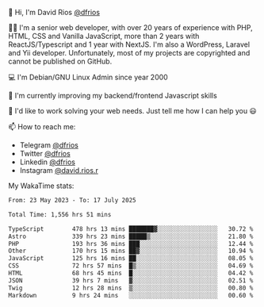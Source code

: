 👋 Hi, I'm David Rios [@dfrios](https://github.com/dfrios)

👨‍💻 I'm a senior web developer, with over 20 years of experience with PHP, HTML, CSS and Vanilla JavaScript, more than 2 years with ReactJS/Typescript and 1 year with NextJS. I'm also a WordPress, Laravel and Yii developer. Unfortunately, most of my projects are copyrighted and cannot be published on GitHub.

💻 I'm Debian/GNU Linux Admin since year 2000

🌱 I'm currently improving my backend/frontend Javascript skills

💞️ I'd like to work solving your web needs. Just tell me how I can help you 😃

📫 How to reach me:
* Telegram [@dfrios](https://t.me/dfrios)
* Twitter [@dfrios](https://twitter.com/dfrios)
* Linkedin [@dfrios](https://linkedin.com/in/dfrios)
* Instagram [@david.rios.r](https://instagram.com/david.rios.r)



My WakaTime stats:
<!--START_SECTION:waka-->

```txt
From: 23 May 2023 - To: 17 July 2025

Total Time: 1,556 hrs 51 mins

TypeScript        478 hrs 13 mins ███████▓░░░░░░░░░░░░░░░░░   30.72 %
Astro             339 hrs 23 mins █████▒░░░░░░░░░░░░░░░░░░░   21.80 %
PHP               193 hrs 36 mins ███░░░░░░░░░░░░░░░░░░░░░░   12.44 %
Other             170 hrs 15 mins ██▓░░░░░░░░░░░░░░░░░░░░░░   10.94 %
JavaScript        125 hrs 16 mins ██░░░░░░░░░░░░░░░░░░░░░░░   08.05 %
CSS               72 hrs 57 mins  █▒░░░░░░░░░░░░░░░░░░░░░░░   04.69 %
HTML              68 hrs 45 mins  █░░░░░░░░░░░░░░░░░░░░░░░░   04.42 %
JSON              39 hrs 7 mins   ▓░░░░░░░░░░░░░░░░░░░░░░░░   02.51 %
Twig              12 hrs 28 mins  ▒░░░░░░░░░░░░░░░░░░░░░░░░   00.80 %
Markdown          9 hrs 24 mins   ░░░░░░░░░░░░░░░░░░░░░░░░░   00.60 %
```

<!--END_SECTION:waka-->

